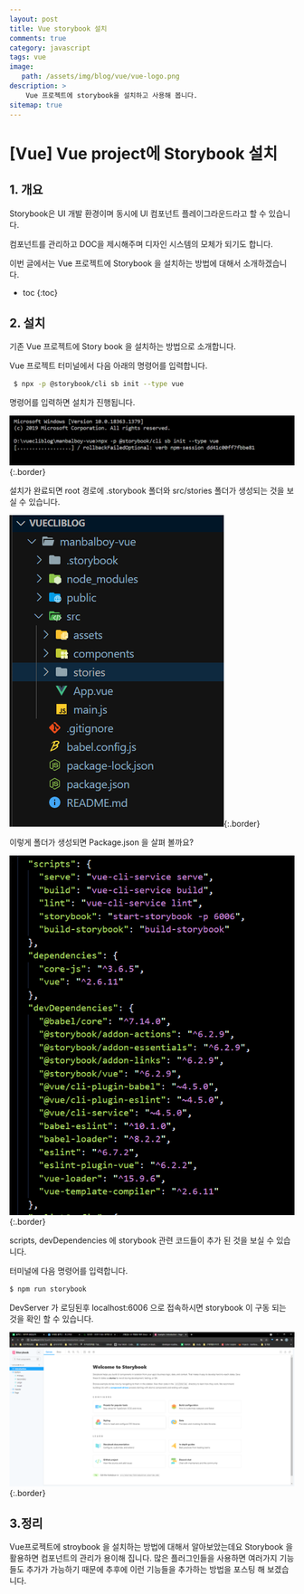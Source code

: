 ```yaml
---
layout: post
title: Vue storybook 설치
comments: true
category: javascript
tags: vue
image: 
   path: /assets/img/blog/vue/vue-logo.png 
description: >
    Vue 프로젝트에 storybook을 설치하고 사용해 봅니다.
sitemap: true
---
```


# [Vue] Vue project에 Storybook 설치




## 1. 개요
Storybook은 UI 개발 환경이며 동시에 UI 컴포넌트 플레이그라운드라고 할 수 있습니다.

컴포넌트를 관리하고 DOC을 제시해주며 디자인 시스템의 모체가 되기도 합니다.

이번 글에서는 Vue 프로젝트에 Storybook 을 설치하는 방법에 대해서 소개하겠습니다.
<!--more-->

* toc
{:toc}

## 2. 설치
기존 Vue 프로젝트에 Story book 을 설치하는 방법으로 소개합니다. 

Vue 프로젝트 터미널에서 다음 아래의 명령어를 입력합니다. 
```bash
 $ npx -p @storybook/cli sb init --type vue
```
명령어를 입력하면 설치가 진행됩니다. 

![storybook](/assets/img/blog/vue/2021/05/08.PNG  "storybook"){:.border}

설치가 완료되면 root 경로에 .storybook 폴더와 src/stories 폴더가 생성되는 것을 보실 수 있습니다. 

![storybook](/assets/img/blog/vue/2021/05/09.PNG  "storybook"){:.border}

이렇게 폴더가 생성되면 Package.json 을 살펴 볼까요?

![storybook](/assets/img/blog/vue/2021/05/10.PNG  "storybook"){:.border}

scripts, devDependencies 에 storybook 관련 코드들이 추가 된 것을 보실 수 있습니다.

터미널에 다음 명령어를 입력합니다. 

```bash
$ npm run storybook
```
DevServer 가 로딩된후 localhost:6006 으로 접속하시면 storybook 이 구동 되는 것을 확인 할 수 있습니다.


![storybook](/assets/img/blog/vue/2021/05/11.PNG  "storybook"){:.border}

## 3.정리
Vue프로젝트에 stroybook 을 설치하는 방법에 대해서 알아보았는데요 Storybook 을 활용하면 컴포넌트의 관리가 용이해 집니다. 많은 플러그인들을 사용하면 여러가지 기능들도 추가가 가능하기 때문에 추후에 이런 기능들을 추가하는 방법을 포스팅 해 보겠습니다. 
